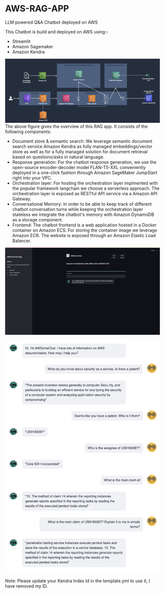 # AWS-RAG-APP
LLM powered Q&amp;A Chatbot deployed on AWS

This Chatbot is build and deployed on AWS using:-

* Streamlit
* Amazon Sagemaker
* Amazon Kendra

![Alt-Text](app_overview.png)
The above figure gives the overview of this RAG app. 
It consists of the following components:
* Document store & semantic search: We leverage semantic document search service Amazon Kendra as fully managed embeddings/vector store as well as for a fully managed solution for document retrieval based on questions/asks in natural language.
* Response generation: For the chatbot response generation, we use the open-source encoder-decoder model FLAN-T5-XXL conveniently deployed in a one-click fashion through Amazon SageMaker JumpStart right into your VPC.
* Orchestration layer: For hosting the orchestration layer implmented with the popular framework langchain we choose a serverless approach. The orchestration layer is exposed as RESTful API service via a Amazon API Gateway.
* Conversational Memory: In order to be able to keep track of different chatbot conversation turns while keeping the orchestration layer stateless we integrate the chatbot's memory with Amazon DynamoDB as a storage component.
* Frontend: The chatbot frontend is a web application hosted in a Docker container on Amazon ECS. For storing the container image we leverage Amazon ECR. The website is exposed through an Amazon Elastic Load Balancer.


![Alt-Text](app_ss.png)


![Alt-Text](PatentChat.png)


Note:
Please update your Kendra Index Id in the template.yml to use it, I have removed my ID.
